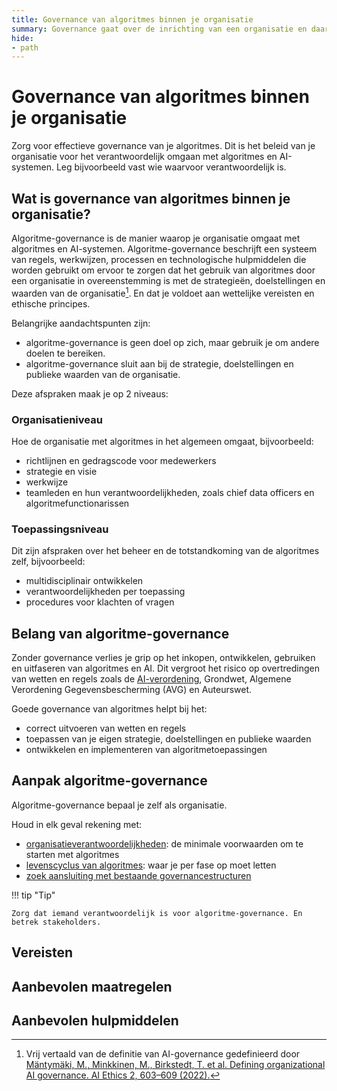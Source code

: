 ```yaml
---
title: Governance van algoritmes binnen je organisatie
summary: Governance gaat over de inrichting van een organisatie en daar bijbehorende processen en verantwoordelijkheden.
hide:
- path
---
```


# Governance van algoritmes binnen je organisatie
Zorg voor effectieve governance van je algoritmes. Dit is het beleid van je organisatie voor het verantwoordelijk omgaan met algoritmes en AI-systemen. Leg bijvoorbeeld vast wie waarvoor verantwoordelijk is.

## Wat is governance van algoritmes binnen je organisatie?
Algoritme-governance is de manier waarop je organisatie omgaat met algoritmes en AI-systemen. Algoritme-governance beschrijft een systeem van regels, werkwijzen, processen en technologische hulpmiddelen die worden gebruikt om ervoor te zorgen dat het gebruik van algoritmes door een organisatie in overeenstemming is met de strategieën, doelstellingen en waarden van de organisatie[^1]. En dat je voldoet aan wettelijke vereisten en ethische principes.

[^1]: Vrij vertaald van de definitie van AI-governance gedefinieerd door [Mäntymäki, M., Minkkinen, M., Birkstedt, T. et al. Defining organizational AI governance. AI Ethics 2, 603–609 (2022).](https://link.springer.com/article/10.1007/s43681-022-00143-x)

Belangrijke aandachtspunten zijn:

- algoritme-governance is geen doel op zich, maar gebruik je om andere doelen te bereiken.
- algoritme-governance sluit aan bij de strategie, doelstellingen en publieke waarden van de organisatie.

Deze afspraken maak je op 2 niveaus:

### Organisatieniveau
Hoe de organisatie met algoritmes in het algemeen omgaat, bijvoorbeeld:

- richtlijnen en gedragscode voor medewerkers
- strategie en visie
- werkwijze
- teamleden en hun verantwoordelijkheden, zoals chief data officers en algoritmefunctionarissen

### Toepassingsniveau
Dit zijn afspraken over het beheer en de totstandkoming van de algoritmes zelf, bijvoorbeeld:

- multidisciplinair ontwikkelen
- verantwoordelijkheden per toepassing
- procedures voor klachten of vragen

## Belang van algoritme-governance
Zonder governance verlies je grip op het inkopen, ontwikkelen, gebruiken en uitfaseren van algoritmes en AI. Dit vergroot het risico op overtredingen van wetten en regels zoals de [AI-verordening](../voldoen-aan-wetten-en-regels/ai-verordening.md), Grondwet, Algemene Verordening Gegevensbescherming (AVG) en Auteurswet.

Goede governance van algoritmes helpt bij het:

- correct uitvoeren van wetten en regels
- toepassen van je eigen strategie, doelstellingen en publieke waarden
- ontwikkelen en implementeren van algoritmetoepassingen

## Aanpak algoritme-governance
Algoritme-governance bepaal je zelf als organisatie.

Houd in elk geval rekening met:

- [organisatieverantwoordelijkheden](../levenscyclus/organisatieverantwoordelijkheden.md): de minimale voorwaarden om te starten met algoritmes
- [levenscyclus van algoritmes](../levenscyclus/index.md): waar je per fase op moet letten
- [zoek aansluiting met bestaande governancestructuren](../voldoen-aan-wetten-en-regels/maatregelen/0-org-05-bestaande-governance.md)

!!! tip "Tip"

    Zorg dat iemand verantwoordelijk is voor algoritme-governance. En betrek stakeholders.

## Vereisten

<!-- list_vereisten onderwerp/governance no-search no-onderwerp no-rol no-levenscyclus -->

## Aanbevolen maatregelen

<!-- list_maatregelen onderwerp/governance no-levenscyclus no-search no-onderwerp no-rol -->

## Aanbevolen hulpmiddelen

<!-- list_hulpmiddelen onderwerp/governance no-levenscyclus no-search no-onderwerp no-rol no-id -->
